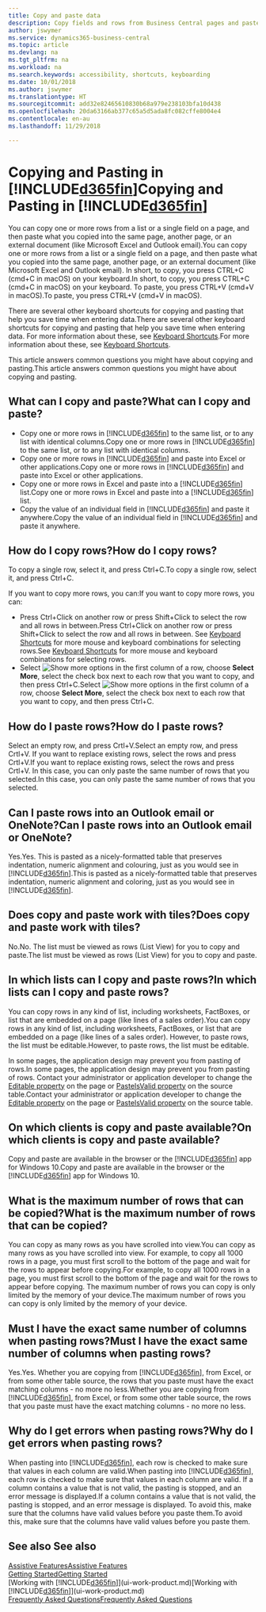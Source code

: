 ```yaml
---
title: Copy and paste data
description: Copy fields and rows from Business Central pages and paste somewhere else.
author: jswymer
ms.service: dynamics365-business-central
ms.topic: article
ms.devlang: na
ms.tgt_pltfrm: na
ms.workload: na
ms.search.keywords: accessibility, shortcuts, keyboarding
ms.date: 10/01/2018
ms.author: jswymer
ms.translationtype: HT
ms.sourcegitcommit: add32e82465610830b68a979e238103bfa10d438
ms.openlocfilehash: 20da63166ab377c65a5d5ada8fc082cffe8004e4
ms.contentlocale: en-au
ms.lasthandoff: 11/29/2018

---
```


# <a name="copying-and-pasting-in-included365finincludesd365finmdmd"></a><span data-ttu-id="e092e-103">Copying and Pasting in [!INCLUDE[d365fin](includes/d365fin_md.md)]</span><span class="sxs-lookup"><span data-stu-id="e092e-103">Copying and Pasting in [!INCLUDE[d365fin](includes/d365fin_md.md)]</span></span>
<span data-ttu-id="e092e-104">You can copy one or more rows from a list or a single field on a page, and then paste what you copied into the same page, another page, or an external document (like Microsoft Excel and Outlook email).</span><span class="sxs-lookup"><span data-stu-id="e092e-104">You can copy one or more rows from a list or a single field on a page, and then paste what you copied into the same page, another page, or an external document (like Microsoft Excel and Outlook email).</span></span> <span data-ttu-id="e092e-105">In short, to copy, you press CTRL+C (cmd+C in macOS) on your keyboard.</span><span class="sxs-lookup"><span data-stu-id="e092e-105">In short, to copy, you press CTRL+C (cmd+C in macOS) on your keyboard.</span></span> <span data-ttu-id="e092e-106">To paste, you press CTRL+V (cmd+V in macOS).</span><span class="sxs-lookup"><span data-stu-id="e092e-106">To paste, you press CTRL+V (cmd+V in macOS).</span></span>

<span data-ttu-id="e092e-107">There are several other keyboard shortcuts for copying and pasting that help you save time when entering data.</span><span class="sxs-lookup"><span data-stu-id="e092e-107">There are several other keyboard shortcuts for copying and pasting that help you save time when entering data.</span></span> <span data-ttu-id="e092e-108">For more information about these, see [Keyboard Shortcuts](keyboard-shortcuts.md#CopyRows).</span><span class="sxs-lookup"><span data-stu-id="e092e-108">For more information about these, see [Keyboard Shortcuts](keyboard-shortcuts.md#CopyRows).</span></span>

<span data-ttu-id="e092e-109">This article answers common questions you might have about copying and pasting.</span><span class="sxs-lookup"><span data-stu-id="e092e-109">This article answers common questions you might have about copying and pasting.</span></span>  

## <a name="what-can-i-copy-and-paste"></a><span data-ttu-id="e092e-110">What can I copy and paste?</span><span class="sxs-lookup"><span data-stu-id="e092e-110">What can I copy and paste?</span></span>
-   <span data-ttu-id="e092e-111">Copy one or more rows in [!INCLUDE[d365fin](includes/d365fin_md.md)] to the same list, or to any list with identical columns.</span><span class="sxs-lookup"><span data-stu-id="e092e-111">Copy one or more rows in [!INCLUDE[d365fin](includes/d365fin_md.md)] to the same list, or to any list with identical columns.</span></span>
-   <span data-ttu-id="e092e-112">Copy one or more rows in [!INCLUDE[d365fin](includes/d365fin_md.md)] and paste into Excel or other applications.</span><span class="sxs-lookup"><span data-stu-id="e092e-112">Copy one or more rows in [!INCLUDE[d365fin](includes/d365fin_md.md)] and paste into Excel or other applications.</span></span>
-   <span data-ttu-id="e092e-113">Copy one or more rows in Excel and paste into a [!INCLUDE[d365fin](includes/d365fin_md.md)] list.</span><span class="sxs-lookup"><span data-stu-id="e092e-113">Copy one or more rows in Excel and paste into a [!INCLUDE[d365fin](includes/d365fin_md.md)] list.</span></span>
-   <span data-ttu-id="e092e-114">Copy the value of an individual field in [!INCLUDE[d365fin](includes/d365fin_md.md)] and paste it anywhere.</span><span class="sxs-lookup"><span data-stu-id="e092e-114">Copy the value of an individual field in [!INCLUDE[d365fin](includes/d365fin_md.md)] and paste it anywhere.</span></span>

## <a name="how-do-i-copy-rows"></a><span data-ttu-id="e092e-115">How do I copy rows?</span><span class="sxs-lookup"><span data-stu-id="e092e-115">How do I copy rows?</span></span>
<span data-ttu-id="e092e-116">To copy a single row, select it, and press Ctrl+C.</span><span class="sxs-lookup"><span data-stu-id="e092e-116">To copy a single row, select it, and press Ctrl+C.</span></span>

<span data-ttu-id="e092e-117">If you want to copy more rows, you can:</span><span class="sxs-lookup"><span data-stu-id="e092e-117">If you want to copy more rows, you can:</span></span>
-   <span data-ttu-id="e092e-118">Press Ctrl+Click on another row or press Shift+Click to select the row and all rows in between.</span><span class="sxs-lookup"><span data-stu-id="e092e-118">Press Ctrl+Click on another row or press Shift+Click to select the row and all rows in between.</span></span> <span data-ttu-id="e092e-119">See [Keyboard Shortcuts](keyboard-shortcuts.md#CopyRows) for more mouse and keyboard combinations for selecting rows.</span><span class="sxs-lookup"><span data-stu-id="e092e-119">See [Keyboard Shortcuts](keyboard-shortcuts.md#CopyRows) for more mouse and keyboard combinations for selecting rows.</span></span>
-   <span data-ttu-id="e092e-120">Select ![Show more options](media/show-more-options-icon.png "Show more options icon") in the first column of a row, choose **Select More**, select the check box next to each row that you want to copy, and then press Ctrl+C.</span><span class="sxs-lookup"><span data-stu-id="e092e-120">Select ![Show more options](media/show-more-options-icon.png "Show more options icon") in the first column of a row, choose **Select More**, select the check box next to each row that you want to copy, and then press Ctrl+C.</span></span>

## <a name="how-do-i-paste-rows"></a><span data-ttu-id="e092e-121">How do I paste rows?</span><span class="sxs-lookup"><span data-stu-id="e092e-121">How do I paste rows?</span></span>
<span data-ttu-id="e092e-122">Select an empty row, and press Crtl+V.</span><span class="sxs-lookup"><span data-stu-id="e092e-122">Select an empty row, and press Crtl+V.</span></span> <span data-ttu-id="e092e-123">If you want to replace existing rows, select the rows and press Crtl+V.</span><span class="sxs-lookup"><span data-stu-id="e092e-123">If you want to replace existing rows, select the rows and press Crtl+V.</span></span> <span data-ttu-id="e092e-124">In this case, you can only paste the same number of rows that you selected.</span><span class="sxs-lookup"><span data-stu-id="e092e-124">In this case, you can only paste the same number of rows that you selected.</span></span>

<!-- Rows are pasted directly where your cursor is located. If you paste into an empty line, any existing subsequent lines will be moved after the pasted lines. If you paste into an existing line or lines, this will be overwritten.-->

## <a name="can-i-paste-rows-into-an-outlook-email-or-onenote"></a><span data-ttu-id="e092e-125">Can I paste rows into an Outlook email or OneNote?</span><span class="sxs-lookup"><span data-stu-id="e092e-125">Can I paste rows into an Outlook email or OneNote?</span></span>
<span data-ttu-id="e092e-126">Yes.</span><span class="sxs-lookup"><span data-stu-id="e092e-126">Yes.</span></span> <span data-ttu-id="e092e-127">This is pasted as a nicely-formatted table that preserves indentation, numeric alignment and colouring, just as you would see in [!INCLUDE[d365fin](includes/d365fin_md.md)].</span><span class="sxs-lookup"><span data-stu-id="e092e-127">This is pasted as a nicely-formatted table that preserves indentation, numeric alignment and coloring, just as you would see in [!INCLUDE[d365fin](includes/d365fin_md.md)].</span></span>

## <a name="does-copy-and-paste-work-with-tiles"></a><span data-ttu-id="e092e-128">Does copy and paste work with tiles?</span><span class="sxs-lookup"><span data-stu-id="e092e-128">Does copy and paste work with tiles?</span></span>
<span data-ttu-id="e092e-129">No.</span><span class="sxs-lookup"><span data-stu-id="e092e-129">No.</span></span> <span data-ttu-id="e092e-130">The list must be viewed as rows (List View) for you to copy and paste.</span><span class="sxs-lookup"><span data-stu-id="e092e-130">The list must be viewed as rows (List View) for you to copy and paste.</span></span>

## <a name="in-which-lists-can-i-copy-and-paste-rows"></a><span data-ttu-id="e092e-131">In which lists can I copy and paste rows?</span><span class="sxs-lookup"><span data-stu-id="e092e-131">In which lists can I copy and paste rows?</span></span>
<span data-ttu-id="e092e-132">You can copy rows in any kind of list, including worksheets, FactBoxes, or list that are embedded on a page (like lines of a sales order).</span><span class="sxs-lookup"><span data-stu-id="e092e-132">You can copy rows in any kind of list, including worksheets, FactBoxes, or list that are embedded on a page (like lines of a sales order).</span></span> <span data-ttu-id="e092e-133">However, to paste rows, the list must be editable.</span><span class="sxs-lookup"><span data-stu-id="e092e-133">However, to paste rows, the list must be editable.</span></span>

<span data-ttu-id="e092e-134">In some pages, the application design may prevent you from pasting of rows.</span><span class="sxs-lookup"><span data-stu-id="e092e-134">In some pages, the application design may prevent you from pasting of rows.</span></span> <span data-ttu-id="e092e-135">Contact your administrator or application developer to change the [Editable property](https://docs.microsoft.com/en-us/dynamics365/business-central/dev-itpro/developer/properties/devenv-editable-property) on the page or [PasteIsValid property](https://docs.microsoft.com/en-us/dynamics365/business-central/dev-itpro/developer/properties/devenv-pasteisvalid-property) on the source table.</span><span class="sxs-lookup"><span data-stu-id="e092e-135">Contact your administrator or application developer to change the [Editable property](https://docs.microsoft.com/en-us/dynamics365/business-central/dev-itpro/developer/properties/devenv-editable-property) on the page or [PasteIsValid property](https://docs.microsoft.com/en-us/dynamics365/business-central/dev-itpro/developer/properties/devenv-pasteisvalid-property) on the source table.</span></span>

## <a name="on-which-clients-is-copy-and-paste-available"></a><span data-ttu-id="e092e-136">On which clients is copy and paste available?</span><span class="sxs-lookup"><span data-stu-id="e092e-136">On which clients is copy and paste available?</span></span>
<span data-ttu-id="e092e-137">Copy and paste are available in the browser or the [!INCLUDE[d365fin](includes/d365fin_md.md)] app for Windows 10.</span><span class="sxs-lookup"><span data-stu-id="e092e-137">Copy and paste are available in the browser or the [!INCLUDE[d365fin](includes/d365fin_md.md)] app for Windows 10.</span></span>

## <a name="what-is-the-maximum-number-of-rows-that-can-be-copied"></a><span data-ttu-id="e092e-138">What is the maximum number of rows that can be copied?</span><span class="sxs-lookup"><span data-stu-id="e092e-138">What is the maximum number of rows that can be copied?</span></span>
<span data-ttu-id="e092e-139">You can copy as many rows as you have scrolled into view.</span><span class="sxs-lookup"><span data-stu-id="e092e-139">You can copy as many rows as you have scrolled into view.</span></span> <span data-ttu-id="e092e-140">For example, to copy all 1000 rows in a page, you must first scroll to the bottom of the page and wait for the rows to appear before copying.</span><span class="sxs-lookup"><span data-stu-id="e092e-140">For example, to copy all 1000 rows in a page, you must first scroll to the bottom of the page and wait for the rows to appear before copying.</span></span> <span data-ttu-id="e092e-141">The maximum number of rows you can copy is only limited by the memory of your device.</span><span class="sxs-lookup"><span data-stu-id="e092e-141">The maximum number of rows you can copy is only limited by the memory of your device.</span></span>

## <a name="must-i-have-the-exact-same-number-of-columns-when-pasting-rows"></a><span data-ttu-id="e092e-142">Must I have the exact same number of columns when pasting rows?</span><span class="sxs-lookup"><span data-stu-id="e092e-142">Must I have the exact same number of columns when pasting rows?</span></span>
<span data-ttu-id="e092e-143">Yes.</span><span class="sxs-lookup"><span data-stu-id="e092e-143">Yes.</span></span> <span data-ttu-id="e092e-144">Whether you are copying from [!INCLUDE[d365fin](includes/d365fin_md.md)], from Excel, or from some other table source, the rows that you paste must have the exact matching columns - no more no less.</span><span class="sxs-lookup"><span data-stu-id="e092e-144">Whether you are copying from [!INCLUDE[d365fin](includes/d365fin_md.md)], from Excel, or from some other table source, the rows that you paste must have the exact matching columns - no more no less.</span></span>

## <a name="why-do-i-get-errors-when-pasting-rows"></a><span data-ttu-id="e092e-145">Why do I get errors when pasting rows?</span><span class="sxs-lookup"><span data-stu-id="e092e-145">Why do I get errors when pasting rows?</span></span>
<span data-ttu-id="e092e-146">When pasting into [!INCLUDE[d365fin](includes/d365fin_md.md)], each row is checked to make sure that values in each column are valid.</span><span class="sxs-lookup"><span data-stu-id="e092e-146">When pasting into [!INCLUDE[d365fin](includes/d365fin_md.md)], each row is checked to make sure that values in each column are valid.</span></span> <span data-ttu-id="e092e-147">If a column contains a value that is not valid, the pasting is stopped, and an error message is displayed.</span><span class="sxs-lookup"><span data-stu-id="e092e-147">If a column contains a value that is not valid, the pasting is stopped, and an error message is displayed.</span></span> <span data-ttu-id="e092e-148">To avoid this, make sure that the columns have valid values before you paste them.</span><span class="sxs-lookup"><span data-stu-id="e092e-148">To avoid this, make sure that the columns have valid values before you paste them.</span></span>


## <a name="see-also"></a><span data-ttu-id="e092e-149">See also </span><span class="sxs-lookup"><span data-stu-id="e092e-149">See also</span></span>
[<span data-ttu-id="e092e-150">Assistive Features</span><span class="sxs-lookup"><span data-stu-id="e092e-150">Assistive Features</span></span>](ui-accessibility.md)  
[<span data-ttu-id="e092e-151">Getting Started</span><span class="sxs-lookup"><span data-stu-id="e092e-151">Getting Started</span></span>](product-get-started.md)  
<span data-ttu-id="e092e-152">[Working with [!INCLUDE[d365fin](includes/d365fin_md.md)]](ui-work-product.md)</span><span class="sxs-lookup"><span data-stu-id="e092e-152">[Working with [!INCLUDE[d365fin](includes/d365fin_md.md)]](ui-work-product.md)</span></span>  
[<span data-ttu-id="e092e-153">Frequently Asked Questions</span><span class="sxs-lookup"><span data-stu-id="e092e-153">Frequently Asked Questions</span></span>](across-faq.md)  

